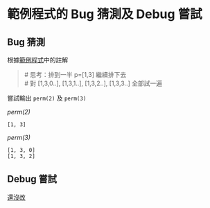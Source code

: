 # 範例程式的 Bug 猜測及 Debug 嘗試

## Bug 猜測

根據[範例程式](https://github.com/ccc112a/py2cs/blob/master/02-%E6%BC%94%E7%AE%97%E6%B3%95/02-%E6%96%B9%E6%B3%95/02a-%E5%88%97%E8%88%89%E6%B3%95/03-permutation/permutation.py)中的註解

> \# 思考：排到一半 p=[1,3] 繼續排下去<br/>
\# 對 [1,3,0..], [1,3,1..], [1,3,2..], [1,3,3..] 全部試一遍

嘗試輸出 `perm(2)` 及 `perm(3)`

_perm(2)_
```
[1, 3]
```

_perm(3)_
```
[1, 3, 0]
[1, 3, 2]
```

## Debug 嘗試

[還沒改](./permutation.py)